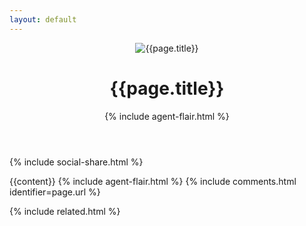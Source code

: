 ```yaml
---
layout: default
---
```

<header class="row max-width-container">
  <div id="header-image"><img src="{{page.image}}" alt="{{page.title}}"/></div>
  <div class="max-width">
    <h1 class="pr-md-0 pl-md-0 pt-5 pr-5 pl-5 m-0 text-center">{{page.title}}</h1>
    {% include agent-flair.html %}
  </div>
</header>

{% include social-share.html %}

<div class="row max-width-container">
  <div class="max-width pl-7 pr-7">
    {{content}}
    {% include agent-flair.html %}
    {% include comments.html identifier=page.url %}
  </div>
</div>

{% include related.html %}

